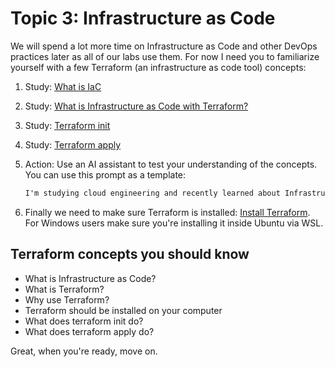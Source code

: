 # Topic 3: Infrastructure as Code

We will spend a lot more time on Infrastructure as Code and other DevOps practices later as all of our labs use them. For now I need you to familiarize yourself with a few Terraform (an infrastructure as code tool) concepts:

1. Study: [What is IaC](https://www.hashicorp.com/resources/what-is-infrastructure-as-code)
2. Study: [What is Infrastructure as Code with Terraform?](https://learn.hashicorp.com/tutorials/terraform/infrastructure-as-code)
3. Study: [Terraform init](https://developer.hashicorp.com/terraform/cli/commands/init)
4. Study: [Terraform apply](https://developer.hashicorp.com/terraform/cli/commands/apply)
5. Action: Use an AI assistant to test your understanding of the concepts. You can use this prompt as a template:

    ``` txt
    I'm studying cloud engineering and recently learned about Infrastructure as Code. I will provide you an explanation about it and please ask me any questions if my explanation is not clear. I want to make sure I really understand this concept so please do not correct me, simple ask questions until I get the explanation right. Here is my explanation: IaC is 
    ```

6. Finally we need to make sure Terraform is installed: [Install Terraform](https://developer.hashicorp.com/terraform/install). For Windows users make sure you're installing it inside Ubuntu via WSL.

## Terraform concepts you should know

- What is Infrastructure as Code?
- What is Terraform?
- Why use Terraform?
- Terraform should be installed on your computer
- What does terraform init do?
- What does terraform apply do?

Great, when you're ready, move on.
